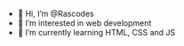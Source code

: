 - 👋 Hi, I’m @Rascodes
- 👀 I’m interested in web development
- 🌱 I’m currently learning HTML, CSS and JS

<!---
Rascodes/Rascodes is a ✨ special ✨ repository because its `README.md` (this file) appears on your GitHub profile.
You can click the Preview link to take a look at your changes.
--->

